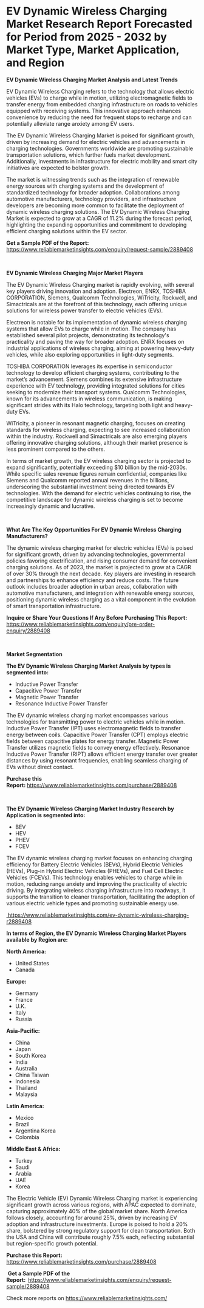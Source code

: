 <p><h1>EV Dynamic Wireless Charging Market Research Report Forecasted for Period from 2025 -  2032 by Market Type, Market Application, and Region</h1></p><p><strong>EV Dynamic Wireless Charging Market Analysis and Latest Trends</strong></p>
<p><p>EV Dynamic Wireless Charging refers to the technology that allows electric vehicles (EVs) to charge while in motion, utilizing electromagnetic fields to transfer energy from embedded charging infrastructure on roads to vehicles equipped with receiving systems. This innovative approach enhances convenience by reducing the need for frequent stops to recharge and can potentially alleviate range anxiety among EV users. </p><p>The EV Dynamic Wireless Charging Market is poised for significant growth, driven by increasing demand for electric vehicles and advancements in charging technologies. Governments worldwide are promoting sustainable transportation solutions, which further fuels market development. Additionally, investments in infrastructure for electric mobility and smart city initiatives are expected to bolster growth. </p><p>The market is witnessing trends such as the integration of renewable energy sources with charging systems and the development of standardized technology for broader adoption. Collaborations among automotive manufacturers, technology providers, and infrastructure developers are becoming more common to facilitate the deployment of dynamic wireless charging solutions. The EV Dynamic Wireless Charging Market is expected to grow at a CAGR of 11.2% during the forecast period, highlighting the expanding opportunities and commitment to developing efficient charging solutions within the EV sector.</p></p>
<p><strong>Get a Sample PDF of the Report:&nbsp;</strong> <a href="https://www.reliablemarketinsights.com/enquiry/request-sample/2889408?utm_campaign=3498&utm_medium=2&utm_source=Github&utm_content=ia&utm_term=14032025&utm_id=ev-dynamic-wireless-charging">https://www.reliablemarketinsights.com/enquiry/request-sample/2889408</a></p>
<p>&nbsp;</p>
<p><strong>EV Dynamic Wireless Charging Major Market Players</strong></p>
<p><p>The EV Dynamic Wireless Charging market is rapidly evolving, with several key players driving innovation and adoption. Electreon, ENRX, TOSHIBA CORPORATION, Siemens, Qualcomm Technologies, WiTricity, Rockwell, and Simactricals are at the forefront of this technology, each offering unique solutions for wireless power transfer to electric vehicles (EVs).</p><p>Electreon is notable for its implementation of dynamic wireless charging systems that allow EVs to charge while in motion. The company has established several pilot projects, demonstrating its technology's practicality and paving the way for broader adoption. ENRX focuses on industrial applications of wireless charging, aiming at powering heavy-duty vehicles, while also exploring opportunities in light-duty segments.</p><p>TOSHIBA CORPORATION leverages its expertise in semiconductor technology to develop efficient charging systems, contributing to the market’s advancement. Siemens combines its extensive infrastructure experience with EV technology, providing integrated solutions for cities seeking to modernize their transport systems. Qualcomm Technologies, known for its advancements in wireless communication, is making significant strides with its Halo technology, targeting both light and heavy-duty EVs.</p><p>WiTricity, a pioneer in resonant magnetic charging, focuses on creating standards for wireless charging, expecting to see increased collaboration within the industry. Rockwell and Simactricals are also emerging players offering innovative charging solutions, although their market presence is less prominent compared to the others.</p><p>In terms of market growth, the EV wireless charging sector is projected to expand significantly, potentially exceeding $10 billion by the mid-2030s. While specific sales revenue figures remain confidential, companies like Siemens and Qualcomm reported annual revenues in the billions, underscoring the substantial investment being directed towards EV technologies. With the demand for electric vehicles continuing to rise, the competitive landscape for dynamic wireless charging is set to become increasingly dynamic and lucrative.</p></p>
<p>&nbsp;</p>
<p><strong>What Are The Key Opportunities For EV Dynamic Wireless Charging Manufacturers?</strong></p>
<p><p>The dynamic wireless charging market for electric vehicles (EVs) is poised for significant growth, driven by advancing technologies, governmental policies favoring electrification, and rising consumer demand for convenient charging solutions. As of 2023, the market is projected to grow at a CAGR of over 30% through the next decade. Key players are investing in research and partnerships to enhance efficiency and reduce costs. The future outlook includes broader adoption in urban areas, collaboration with automotive manufacturers, and integration with renewable energy sources, positioning dynamic wireless charging as a vital component in the evolution of smart transportation infrastructure.</p></p>
<p><strong>Inquire or Share Your Questions If Any Before Purchasing This Report:</strong> <a href="https://www.reliablemarketinsights.com/enquiry/pre-order-enquiry/2889408?utm_campaign=3498&utm_medium=2&utm_source=Github&utm_content=ia&utm_term=14032025&utm_id=ev-dynamic-wireless-charging">https://www.reliablemarketinsights.com/enquiry/pre-order-enquiry/2889408</a></p>
<p>&nbsp;</p>
<p><strong>Market Segmentation</strong></p>
<p><strong>The EV Dynamic Wireless Charging Market Analysis by types is segmented into:</strong></p>
<p><ul><li>Inductive Power Transfer</li><li>Capacitive Power Transfer</li><li>Magnetic Power Transfer</li><li>Resonance Inductive Power Transfer</li></ul></p>
<p><p>The EV dynamic wireless charging market encompasses various technologies for transmitting power to electric vehicles while in motion. Inductive Power Transfer (IPT) uses electromagnetic fields to transfer energy between coils. Capacitive Power Transfer (CPT) employs electric fields between capacitive plates for energy transfer. Magnetic Power Transfer utilizes magnetic fields to convey energy effectively. Resonance Inductive Power Transfer (RIPT) allows efficient energy transfer over greater distances by using resonant frequencies, enabling seamless charging of EVs without direct contact.</p></p>
<p><strong>Purchase this Report:&nbsp;</strong><a href="https://www.reliablemarketinsights.com/purchase/2889408?utm_campaign=3498&utm_medium=2&utm_source=Github&utm_content=ia&utm_term=14032025&utm_id=ev-dynamic-wireless-charging">https://www.reliablemarketinsights.com/purchase/2889408</a></p>
<p>&nbsp;</p>
<p><strong>The EV Dynamic Wireless Charging Market Industry Research by Application is segmented into:</strong></p>
<p><ul><li>BEV</li><li>HEV</li><li>PHEV</li><li>FCEV</li></ul></p>
<p><p>The EV dynamic wireless charging market focuses on enhancing charging efficiency for Battery Electric Vehicles (BEVs), Hybrid Electric Vehicles (HEVs), Plug-in Hybrid Electric Vehicles (PHEVs), and Fuel Cell Electric Vehicles (FCEVs). This technology enables vehicles to charge while in motion, reducing range anxiety and improving the practicality of electric driving. By integrating wireless charging infrastructure into roadways, it supports the transition to cleaner transportation, facilitating the adoption of various electric vehicle types and promoting sustainable energy use.</p></p>
<p><a href="https://www.reliablemarketinsights.com/ev-dynamic-wireless-charging-r2889408?utm_campaign=3498&utm_medium=2&utm_source=Github&utm_content=ia&utm_term=14032025&utm_id=ev-dynamic-wireless-charging">&nbsp;https://www.reliablemarketinsights.com/ev-dynamic-wireless-charging-r2889408</a></p>
<p><strong>In terms of Region, the EV Dynamic Wireless Charging Market Players available by Region are:</strong></p>
<p>
    <p> <strong> North America: </strong>
        <ul>
            <li>United States</li>
            <li>Canada</li>
        </ul>
        </p> 
    <p> <strong> Europe: </strong>
        <ul>
            <li>Germany</li>
            <li>France</li>
            <li>U.K.</li>
            <li>Italy</li>
            <li>Russia</li>
        </ul>
        </p> 
    <p> <strong> Asia-Pacific: </strong>
        <ul>
            <li>China</li>
            <li>Japan</li>
            <li>South Korea</li>
            <li>India</li>
            <li>Australia</li>
            <li>China Taiwan</li>
            <li>Indonesia</li>
            <li>Thailand</li>
            <li>Malaysia</li>
        </ul>
        </p> 
    <p> <strong> Latin America: </strong>
        <ul>
            <li>Mexico</li>
            <li>Brazil</li>
            <li>Argentina Korea</li>
            <li>Colombia</li>
        </ul>
        </p> 
    <p> <strong> Middle East & Africa: </strong>
        <ul>
            <li>Turkey</li>
            <li>Saudi</li>
            <li>Arabia</li>
            <li>UAE</li>
            <li>Korea</li>
        </ul>
    </p>
    </p>
<p><p>The Electric Vehicle (EV) Dynamic Wireless Charging market is experiencing significant growth across various regions, with APAC expected to dominate, capturing approximately 40% of the global market share. North America follows closely, accounting for around 25%, driven by increasing EV adoption and infrastructure investments. Europe is poised to hold a 20% share, bolstered by strong regulatory support for clean transportation. Both the USA and China will contribute roughly 7.5% each, reflecting substantial but region-specific growth potential.</p></p>
<p><strong>Purchase this Report: </strong><a href="https://www.reliablemarketinsights.com/purchase/2889408?utm_campaign=3498&utm_medium=2&utm_source=Github&utm_content=ia&utm_term=14032025&utm_id=ev-dynamic-wireless-charging">https://www.reliablemarketinsights.com/purchase/2889408</a></p>
<p>&nbsp;<strong>Get a Sample PDF of the Report:&nbsp;&nbsp;</strong><a href="https://www.reliablemarketinsights.com/enquiry/request-sample/2889408?utm_campaign=3498&utm_medium=2&utm_source=Github&utm_content=ia&utm_term=14032025&utm_id=ev-dynamic-wireless-charging">https://www.reliablemarketinsights.com/enquiry/request-sample/2889408</a></p>
<p><strong></strong></p>
<p>Check more reports on <a href="https://www.reliablemarketinsights.com/?utm_campaign=3498&utm_medium=2&utm_source=Github&utm_content=ia&utm_term=14032025&utm_id=ev-dynamic-wireless-charging">https://www.reliablemarketinsights.com/</a></p>